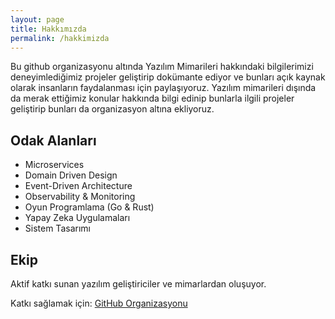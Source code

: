```yaml
---
layout: page
title: Hakkımızda
permalink: /hakkimizda
---
```


Bu github organizasyonu altında Yazılım Mimarileri hakkındaki bilgilerimizi deneyimlediğimiz projeler geliştirip dokümante ediyor ve bunları açık kaynak olarak insanların faydalanması için paylaşıyoruz. Yazılım mimarileri dışında da merak ettiğimiz konular hakkında bilgi edinip bunlarla ilgili projeler geliştirip bunları da organizasyon altına ekliyoruz.

## Odak Alanları
- Microservices
- Domain Driven Design
- Event-Driven Architecture
- Observability & Monitoring
- Oyun Programlama (Go & Rust)
- Yapay Zeka Uygulamaları
- Sistem Tasarımı

## Ekip
Aktif katkı sunan yazılım geliştiriciler ve mimarlardan oluşuyor.

Katkı sağlamak için: [GitHub Organizasyonu](https://github.com/DTVegaArchChapter)
